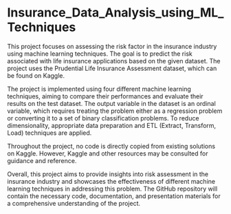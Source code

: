 # Insurance_Data_Analysis_using_ML_Techniques


This project focuses on assessing the risk factor in the insurance industry using machine learning techniques. The goal is to predict the risk associated with life insurance applications based on the given dataset. The project uses the Prudential Life Insurance Assessment dataset, which can be found on Kaggle.

The project is implemented using four different machine learning techniques, aiming to compare their performances and evaluate their results on the test dataset. The output variable in the dataset is an ordinal variable, which requires treating the problem either as a regression problem or converting it to a set of binary classification problems. To reduce dimensionality, appropriate data preparation and ETL (Extract, Transform, Load) techniques are applied.

Throughout the project, no code is directly copied from existing solutions on Kaggle. However, Kaggle and other resources may be consulted for guidance and reference.

Overall, this project aims to provide insights into risk assessment in the insurance industry and showcases the effectiveness of different machine learning techniques in addressing this problem. The GitHub repository will contain the necessary code, documentation, and presentation materials for a comprehensive understanding of the project.